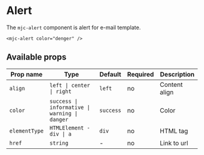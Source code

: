 # Alert

The `mjc-alert` component is alert for e-mail template.

```mjml
<mjc-alert color="denger" />
```

## Available props

| Prop name     | Type                                          | Default   | Required | Description   |
| ------------- | --------------------------------------------- | --------- | -------- | ------------- |
| `align`       | `left \| center \| right`                     | `left`    | no       | Content align |
| `color`       | `success \| informative \| warning \| danger` | `success` | no       | Color         |
| `elementType` | `HTMLElement - div \| a`                      | `div`     | no       | HTML tag      |
| `href`        | `string`                                      | -         | no       | Link to url   |
